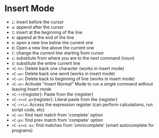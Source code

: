 # Insert Mode

- `i`: insert before the cursor
- `a`: append after the cursor
- `I`: insert at the beginning of the line
- `A`: append at the end of the line
- `o`: open a new line below the current one
- `O`: Open a new line above the current one
- `C`: change the current line starting from cursor
- `s`: substitute from where you are to the next command (noun)
- `S`: substitute the entire current line
- `<C-h>`: Delete back one character (works in insert mode)
- `<C-w>`: Delete back one word (works in insert mode)
- `<C-u>`: Delete back to beginning of line (works in insert mode)
- `<C-o>`: Activate "Insert Normal" Mode to run a single command without leaving Insert mode
- `<C-r>`{register}: Paste from the {register}
- `<C-r><C-p>`{register}: Literal paste from the {register}
- `<C-r>\=`: Access the expression register (can perform calculations, run script code, etc)
- `<C-n>`: find next match from 'complete' option
- `<C-p>`: find prev match from 'complete' option
- `<C-x><C-o>`: find matches from 'omnicomplete' (smart autocomplete for programs)
